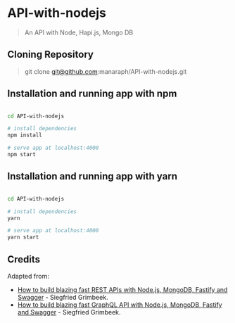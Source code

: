# API-with-nodejs
> An API with Node, Hapi.js, Mongo DB

## Cloning Repository
> git clone git@github.com:manaraph/API-with-nodejs.git

## Installation and running app with npm
``` bash

cd API-with-nodejs

# install dependencies
npm install 

# serve app at localhost:4000
npm start

```
## Installation and running app with yarn
``` bash

cd API-with-nodejs

# install dependencies
yarn 

# serve app at localhost:4000
yarn start

```
## Credits
Adapted from:
- [How to build blazing fast REST APIs with Node.js, MongoDB, Fastify and Swagger](https://www.freecodecamp.org/news/how-to-build-blazing-fast-rest-apis-with-node-js-mongodb-fastify-and-swagger-114e062db0c9/) - Siegfried Grimbeek.
- [How to build blazing fast GraphQL API with Node.js, MongoDB, Fastify and Swagger](https://www.freecodecamp.org/news/how-to-build-a-blazing-fast-graphql-api-with-node-js-mongodb-and-fastify-77fd5acd2998/) - Siegfried Grimbeek.